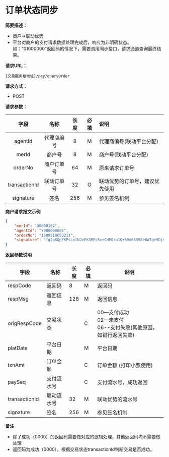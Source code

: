 # 订单状态同步
  
**简要描述：** 

- 商户->联动优势
- 平台对商户的支付请求数据处理完成后，响应为非明确状态。如：“01000000”返回码的情况下，需要调用同步接口，请求通道查询最终结果。

**请求URL：** 

`{交易服务根地址}/pay/queryOrder`

**请求方式：**

- POST 

**请求参数：** 

|	字段	 |	名称	  |	长度  	|	必填  	|	说明	  |
|:--------:|:--------:|:--------:|:--------:|:--------|
|	agentId	|	代理商编号	|	8	|	M	|	代理商编号(联动平台分配)	|
|	merId	|	商户号	|	8	|	M	|	商户号(联动平台分配)	|
|	orderNo	|	商户订单号	|	64	|	M	|	原来请求订单号	  |
|	transactionId	|	联动订单号	|	32	|	O	|	联动优势的订单号，建议优先使用	|
|	signature	|	签名	|	256	|	M	|	参见签名机制	|

 **商户请求报文示例**

```json
{
	"merId": "30000102",
	"agentId": "Y000000001",
	"orderNo": "1509518653211",
	"signature": "fgJpXQpFKPsLxlNJvFK3MPc5x+GHEQru1Q+69m65358e8WTge9Djv9qT6wkJOijPOESOZNaWM1mDCePA7WaeWwdR9CjjLTzf9gVKmFNcSehTbUl2JW8WSg09dPqkfbZq9SFrg6vGC5HHf/Z9YJF82gtVlzIt4SzwxGx//EzTyPM="
}
```

 **返回参数说明** 
 
|	字段	|	名称	|	长度	|	必填	|	说明	|
|--------|--------|--------|--------|--------|
|	respCode	|	返回码	|	8	|	M	|	返回码	|
|	respMsg	|	返回信息	|	128	|	M	|	返回信息	|
|	origRespCode	|	交易状态	|		|	C	|  00—支付成功 <br>02—未支付 <br>06--支付失败(其他原因，如银行返回失败)|	
|	platDate	|	平台日期	|		|	M	|	平台日期   |
|	txnAmt	|	订单金额	|		|	C	|	订单金额 (打印小票使用)	|
|	paySeq	|	支付流水号	|		|	C	|	支付流水号，成功返回	|
|	transactionId	|	联动流水号	|	32	|	M	|	联动优势的流水号|
|	signature	|	签名	|	256	|	M	|	参见签名机制	|

 **备注** 
- 除了成功（0000）的返回码需要做对应的逻辑处理，其他返回码均不需要做处理
- 返回码为成功（0000），根据交易状态transactionId判断交易是否成功。
